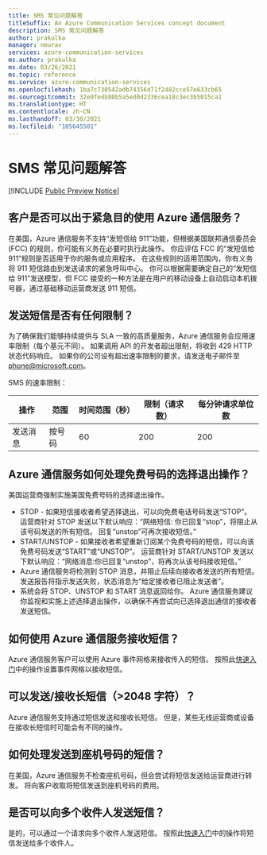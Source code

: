 ```yaml
---
title: SMS 常见问题解答
titleSuffix: An Azure Communication Services concept document
description: SMS 常见问题解答
author: prakulka
manager: nmurav
services: azure-communication-services
ms.author: prakulka
ms.date: 03/26/2021
ms.topic: reference
ms.service: azure-communication-services
ms.openlocfilehash: 1ba7c730542adb74356d71f2482cce57e633cb65
ms.sourcegitcommit: 32e0fedb80b5a5ed0d2336cea18c3ec3b5015ca1
ms.translationtype: HT
ms.contentlocale: zh-CN
ms.lasthandoff: 03/30/2021
ms.locfileid: "105645501"
---
```

# <a name="sms-faq"></a>SMS 常见问题解答

[!INCLUDE [Public Preview Notice](../../includes/public-preview-include.md)]
## <a name="can-a-customer-use-azure-communication-services-for-emergency-purposes"></a>客户是否可以出于紧急目的使用 Azure 通信服务？

在美国，Azure 通信服务不支持“发短信给 911”功能，但根据美国联邦通信委员会 (FCC) 的规则，你可能有义务在必要时执行此操作。  你应评估 FCC 的“发短信给 911”规则是否适用于你的服务或应用程序。 在这些规则的适用范围内，你有义务将 911 短信路由到发送请求的紧急呼叫中心。 你可以根据需要确定自己的“发短信给 911”发送模型，但 FCC 接受的一种方法是在用户的移动设备上自动启动本机拨号器，通过基础移动运营商发送 911 短信。

## <a name="are-there-any-limits-on-sending-messages"></a>发送短信是否有任何限制？

为了确保我们能够持续提供与 SLA 一致的高质量服务，Azure 通信服务会应用速率限制（每个基元不同）。 如果调用 API 的开发者超出限制，将收到 429 HTTP 状态代码响应。 如果你的公司设有超出速率限制的要求，请发送电子邮件至 phone@microsoft.com。

SMS 的速率限制：

|操作|范围|时间范围（秒）| 限制（请求数） | 每分钟请求单位数|
|---------|-----|-------------|-------------------|-------------------------|
|发送消息|按号码|60|200|200|

## <a name="how-does-azure-communication-services-handle-opt-outs-for-toll-free-numbers"></a>Azure 通信服务如何处理免费号码的选择退出操作？

美国运营商强制实施美国免费号码的选择退出操作。
- STOP - 如果短信接收者希望选择退出，可以向免费电话号码发送“STOP”。 运营商针对 STOP 发送以下默认响应：“网络短信: 你已回复“stop”，将阻止从该号码发送的所有短信。 回复“unstop”可再次接收短信。”
- START/UNSTOP - 如果接收者希望重新订阅某个免费号码的短信，可以向该免费号码发送“START”或“UNSTOP”。 运营商针对 START/UNSTOP 发送以下默认响应：“网络消息:你已回复“unstop”，将再次从该号码接收短信。”
- Azure 通信服务将检测到 STOP 消息，并阻止后续向接收者发送的所有短信。 发送报告将指示发送失败，状态消息为“给定接收者已阻止发送者”。
- 系统会将 STOP、UNSTOP 和 START 消息返回给你。 Azure 通信服务建议你监视和实施上述选择退出操作，以确保不再尝试向已选择退出通信的接收者发送短信。

## <a name="how-can-i-receive-messages-using-azure-communication-services"></a>如何使用 Azure 通信服务接收短信？

Azure 通信服务客户可以使用 Azure 事件网格来接收传入的短信。 按照此[快速入门](https://docs.microsoft.com/azure/communication-services/quickstarts/telephony-sms/handle-sms-events)中的操作设置事件网格以接收短信。

## <a name="can-i-sendreceive-long-messages-2048-chars"></a>可以发送/接收长短信（>2048 字符）？

Azure 通信服务支持通过短信发送和接收长短信。 但是，某些无线运营商或设备在接收长短信时可能会有不同的操作。

## <a name="how-are-messages-sent-to-landline-numbers-treated"></a>如何处理发送到座机号码的短信？

在美国，Azure 通信服务不检查座机号码，但会尝试将短信发送给运营商进行转发。 将向客户收取将短信发送到座机号码的费用。 

## <a name="can-i-send-messages-to-multiple-recipients"></a>是否可以向多个收件人发送短信？


是的，可以通过一个请求向多个收件人发送短信。 按照此[快速入门](https://docs.microsoft.com/azure/communication-services/quickstarts/telephony-sms/send?pivots=programming-language-csharp)中的操作将短信发送给多个收件人。
